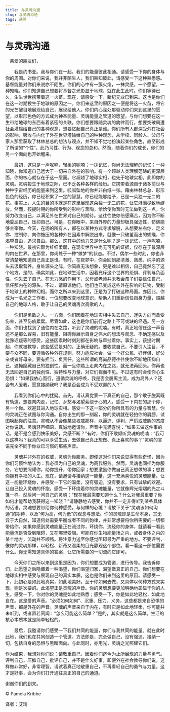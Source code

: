 ```yaml
--- 
title: 与灵魂沟通 
slug: 与灵魂沟通 
tags: 通灵 
--- 
```

# 与灵魂沟通

　亲爱的朋友们，

　　我是约书亚。我与你们在一起。我们的能量彼此相通。请感受一下你的身体与你的周围。对你们来说，我并非陌生人，我们熟知彼此，请感受一下这种熟悉感。基督能量对你们来说亦不陌生。你们的心中有一簇火焰，一抹灵感，一个愿望，一种知晓，你们知道自己想要将基督之光彰显于地球，就在此生此时。你们等待已久，生生世世携带着这一火苗。现在，请感受一下，新纪元业已到来。这也是你们在这一时期投生于地球的原因之一。你们来这里的原因之一便是将这一火苗，将它的光芒醒目地展现给自己，展现给他人。你们内心深处那驱动你们来到这里的愿望，以形形色色的方式成为神圣能量、灵魂能量之管道的愿望，与你们想要在这一生带给地球的东西有着紧密的关联。你们想要跟随灵魂的韵律而行，想要突破周遭社会灌输给自己的各种观念，想要忆起自己真正是谁。你们所有人都深受外在社会的影响，吸收与内化了外在世界灌输给自己的种种观念，从学校、同龄人、父母与家人那里获取了林林总总的想法与观点，并不知不觉地扮演起某些角色，直至形成了所谓的“个性”。此乃习性、行为、观念的总和。然而，随着你们的成长，你们的另一个面向也开始醒来。

　　最初，这只是一声呢喃，轻柔的呢喃；一抹记忆，你尚无法理解的记忆；一种知晓，你知道自己远大于一切来自外在的影响。有一个超越人类理解范畴的更深层面，你的核心就存在于这一层面。它超越了地球实相，也先于地球实相。此即你的灵魂。灵魂投生于地球之际，已不乏各种各样的经历。它携带着源自于诸多前世与种种宇宙经历的能量来到这里。呱呱坠地的你并非白纸一张。藉由林林总总、形形色色的经历，你已经积累了一定的智慧。你已经能够给予，已是一朵独一无二的花。事实上，人生的目的本就是在这里展现这朵独一无二的花，让它淋漓尽致地绽放。然而，孩提时期的你所受到的影响与熏陶，恰恰使你暂时无法做到这一点。你努力改变自己，以满足外在世界对自己的期待。这往往使你倍感痛苦，因为你不断地委屈自己，压抑自己。可是，在你眼中，来自外界的力量却极具强迫性，仿佛能够主宰你。今天，在场的所有人，都在以某种方式寻求解脱，从想要左右你、定义你、控制你、向你施压的各种外在因素中解脱出来。就像一只破茧而出的蝴蝶，你渴望自由，追求自由。那么，这其中的动力又是什么呢？是一抹记忆，一声呢喃，一种知晓。最初它颇为纤细柔弱，在现实世界中尚无可见的证据，仅存在于最深层的内在世界。在那里，你尚处于一种“做梦”的状态。不过，偶尔一些时刻，你也非常清楚地知道自己真正是谁。有时，在夜梦中，你会回到那清澈、熟悉、纯净的源头去汲取营养。身处源头之际，你简直无法想象，更是难以相信，自己竟然忘了这个地方。是的，确实如此，在地球生活中，因着充斥这个世界的恐惧、评判与负面性，你失去了自己。在无力感的作用下，父母或老师并未教会孩子们要信任自己，信任那内在的源头。不过，请原谅他们，他们也已变成这些外在影响的玩物，受制于地球上的种种幻相。而你之所以来到这里，正是为了打破这种局面。亦因此，你成为一名光之工作者，一位想要改变地球意识，帮助人们重新信任自身力量，超越自己的地球人格，敢于让自己的灵魂再次高歌的人。

　　你们是勇敢之人。一方面，你们因着在地球实相中失去自己、迷失方向而备受伤害，甚至伤痕累累。尽管如此，这也是你们前行之路上不可或缺的经遇。另一方面，你们也找到了通往内在之路，听到了灵魂的呢喃。有时，真正地信任这一声音还不是那么容易，旧有能量、阻碍你展示自身之伟大的想法与观念、不确定感以及犹豫迟疑等的感受，这些因素时时刻刻都在影响与牵扯着你。事实上，孩提时期起，你就被教导，这些感受是对的，正确无疑的。要收敛自己，不要引人注目，不要与众不同，要遵循各种外在规则，努力适应社会，做一个好公民、好伴侣、好父亲或者好母亲，要有担当，负责任。这些所谓的高尚品德往往使你不断地压抑自己，遮掩隐藏自己的独创性。而一旦你踏上走向内在之路，就无法再回头。你再也无法回避自己的独创性、独特性与力量，对它们视而不见。不过这有时会使你心生恐惧：“如果我依心而行，遵循灵魂的呼唤，我是否会脱离主流，成为局外人？还会有人爱我，愿意接纳我吗？我是否会成为不受欢迎的人？”

　　我看到你们心中的犹疑。首先，请认真觉察一下真正的自己，那个敢于脱离既有轨道，想要向内走，记忆、乡愁与渴望萦绕于心的人。感受一下内在的那个你，另一个你。欢迎其进入地球实相。感受一下这一部分的你所具有的力量与智慧。你的灵魂正在试图与你沟通。自你出生的那一刻起，你的灵魂就在轻拍你的肩膀，试图唤起你的注意。灵魂从不会像某些权威那样，以逼迫、评判、严厉或威胁的态度对你说话。灵魂轻声细语，真诚地邀请你，声音中充满喜悦：“如果去做这件事的话，是不是会感到快乐美好，灵感不断？”有时，你们不敢倾听灵魂的呢喃：“我可以这样吗？我真的可以享受生活，去做自己真正想做、真正喜欢的事？”灵魂的言语完全不同于你业已习惯的那些声音。

　　灵魂并非外在的权威，灵魂为你服务。即便这对你们来说显得有些奇怪，因为你们习惯性地认为：我必须为自己的灵魂，为高我服务。然而，灵魂也同样为你服务，它想要照耀你，助你提升，带你回家；想要激励你做自己真正想做的事；想要你拥有幸福的人生。现在，请邀请与接纳这一能量，这一充满喜悦的灵魂能量。让这一能量环绕你，并感受一下它的温柔，没有强迫，没有要求，只有诚挚的欢迎。让自己投入灵魂的怀抱，感受一下环绕着你的灵魂能量，它就像辉光熠熠的光之斗篷一样。然后问一问自己的灵魂：“现在我最需要知道什么？什么对我最重要？你如何才能帮助我获得这一知晓？”请静静地去感受，你并不一定非得听到某些具体的话语。灵魂想要带给你何种感受，与何样的心境？请放下关于“灵魂该如何沟通”的期待，以及“何为高，何为低”的观念与想法。你的灵魂即是生命本身，其无异于大自然，知道何处需要平衡或者不同的韵律，并非常想要将你所需要的一切都带给你。如果你感到灵魂能量正在流过你，环绕你，流经你的身体，就请看一看此能量流是否受到阻碍，又在哪里受阻。可能在你生物能量场之内，或者身体之内的某个地方，流动并不顺畅。将注意力送至你感觉阻碍最为严重的地方。不要评判，像你的灵魂那样，以轻松、新奇又温柔的目光静观这个部位。看一看这一部位需要什么。你无需知道具体的答案，让它所需要的一切流向它即可。

　　今天你们之所以来到这里是因为，你们想要成为管道，进行传导。我告诉你们，此愿望之后隐藏着一种渴望，你们渴望归家，渴望做真正的自己。你们想要在地球实相中感受与展现自己的真实本质。这也是你们来到这里的原因。请感受一下，此初心是如此地真实，如此地美好。至于你如何去做，又具体以何种方式来实现，则是次要的。此渴望正是灵魂的声音。你的灵魂想要更加明确地彰显于你的人生。感受一下，你对你的灵魂是如此地熟悉；感受一下，你是如此地轻松，如此地自在。这是爱的声音。“必须如何如何”、沉重、压力、义务，这些都是来自恐惧的声音，都是外在的声音。灵魂的声音来自于内在，有时它是如此地轻柔，你可能并未听到，或者置若罔闻：“怎么可能这么简单？”是的，其实就是这么简单。生活的核心本质本就是简单轻松的。

　　最后，我邀请你们感受一下我们共同的能量，你们与我共同的能量。就在此时此地，我们也在共同创造一个管道。方法即是，完全做自己，没有强迫，接纳一切，包括自身的恐惧与黑暗面向。与此同时，亦用光，灵魂之光照耀它们。

作为结束，我想对你们说：请敬重自己，因着你们迄今为止所展现的力量与勇气。评判自己，压抑自己，批评自己，并不是什么好事，即便外在社会教导你们说，这样做非常好，非常理智。请试着真正地敬重自己，不再看轻自己的勇气与力量。这才是好事，会为你们打开通往真正的自己的通道。

谢谢你们的到来。

© Pamela Kribbe

译者：艾琦